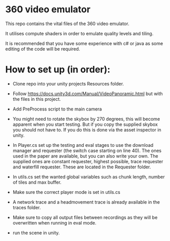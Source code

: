 # 360 video emulator

This repo contains the vital files of the 360 video emulator.

It utilises compute shaders in order to emulate quality levels and tiling.

It is recommended that you have some experience with c# or java as some editing of the code will be required.

# How to set up (in order):

- Clone repo into your unity projects Resources folder.

- Follow https://docs.unity3d.com/Manual/VideoPanoramic.html but with the files in this project.

- Add PreProcess script to the main camera

- You might need to rotate the skybox by 270 degrees, this will become apparent when you start testing. But if you copy the supplied skybox you should not have to. If you do this is done via the asset inspector in unity.

- In Player.cs set up the testing and eval stages to use the download manager and requester (the switch case starting on line 40).  The ones used in the paper are available, but you can also write your own. The supplied ones are constant requester, highest possible, trace requester and waterfill requester. These are located in the Requester folder.

- In utils.cs set the wanted global variables such as chunk length, number of tiles and max buffer.

- Make sure the correct player mode is set in utils.cs

- A network trace and a headmovement trace is already available in the traces folder. 

- Make sure to copy all output files between recordings as they will be overwritten when running in eval mode. 

- run the scene in unity.

